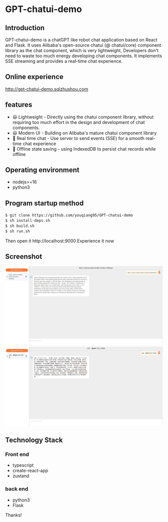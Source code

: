# GPT-chatui-demo

## Introduction
GPT-chatui-demo is a chatGPT like robot chat application based on React and Flask. It uses Alibaba's open-source chatui (@ chatui/core) component library as the chat component, which is very lightweight,
Developers don't need to waste too much energy developing chat components. It implements SSE streaming and provides a real-time chat experience.

## Online experience
http://gpt-chatui-demo.sqlzhushou.com

## features
- 😃 Lightweight - Directly using the chatui component library, without requiring too much effort in the design and development of chat components.
- 😃 Modern UI - Building on Alibaba's mature chatui component library
- 💬 Real time chat - Use server to send events (SSE) for a smooth real-time chat experience
- 🎉 Offline state saving - using IndexedDB to persist chat records while offline

## Operating environment
- nodejs>=16
- python3

## Program startup method
```bash
$ git clone https://github.com/youqiang95/GPT-chatui-demo
$ sh install-deps.sh  
$ sh build.sh
$ sh run.sh
```
Then open it http://localhost:9000 Experience it now

## Screenshot
<img src="media/chatui-en.png" width="800" />

<img src="media/chatui-zh.png" width="800" />

## Technology Stack
### Front end
- typescript
- create-react-app
- zustand

### back end
- python3
- Flask

Thanks!
